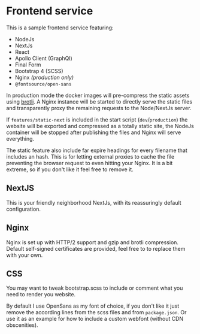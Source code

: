 # Frontend service

This is a sample frontend service featuring:

- NodeJs
- NextJs
- React
- Apollo Client (GraphQl)
- Final Form
- Bootstrap 4 (SCSS)
- Nginx *(production only)*
- `@fontsource/open-sans`

In production mode the docker images will pre-compress the static assets using [brotli]. A Nginx instance will be started to directly serve the static files and transparently proxy the remaining requests to the Node/NextJs server.

If `features/static-next` is included in the start script (`dev`/`production`) the website will be exported and compressed as a totally static site, the NodeJs container will be stopped after publishing the files and Nginx will serve everything.

The static feature also include far expire headings for every filename that includes an hash. This is for letting external proxies to cache the file preventing the browser request to even hitting your Nginx. It is a bit extreme, so if you don't like it feel free to remove it.

[brotli]: https://github.com/google/brotli

## NextJS

This is your friendly neighborhood NextJs, with its reassuringly default configuration.

## Nginx

Nginx is set up with HTTP/2 support and gzip and brotli compression. Default self-signed certificates are provided, feel free to to replace them with your own.

## CSS

You may want to tweak bootstrap.scss to include or comment what you need to render you website.

By default I use OpenSans as my font of choice, if you don't like it just remove the according lines from the scss files and from `package.json`. Or use it as an example for how to include a custom webfont (without CDN obscenities).
